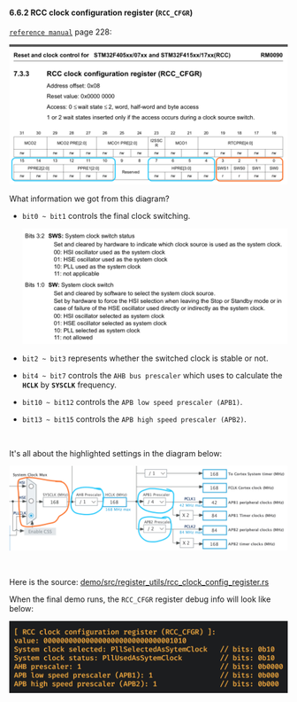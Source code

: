 #### <a name="rcc_cfgr">6.6.2 RCC clock configuration register (`RCC_CFGR`)</a>

[`reference manual`](https://github.com/wisonye/rust-embedded-with-stm32f4/blob/master/stm32f4-reference-manual.pdf) page 228:

![rcc_cfgr.png](../../images/rcc_cfgr_2.png)

What information we got from this diagram?

- `bit0 ~ bit1` controls the final clock switching.

    ![rcc-cfgr-clock-switch.png](../../images/rcc-cfgr-clock-switch.png)

- `bit2 ~ bit3` represents whether the switched clock is stable or not.

- `bit4 ~ bit7` controls the `AHB bus prescaler` which uses to calculate the **`HCLK`** by **`SYSCLK`** frequency.

- `bit10 ~ bit12` controls the `APB low speed prescaler (APB1)`.

- `bit13 ~ bit15` controls the `APB high speed prescaler (APB2)`.


</br>

It's all about the highlighted settings in the diagram below:

![rcc-cfgr-responsibility-in-digram.png](../../images/rcc-cfgr-responsibility-in-digram.png)

</br>

Here is the source: [demo/src/register_utils/rcc_clock_config_register.rs](https://github.com/wisonye/rust-embedded-with-stm32f4/blob/master/demo/src/register_utils/rcc_clock_config_register.rs)

When the final demo runs, the `RCC_CFGR` register debug info will look like below:

![rcc-cfgr-debug.png](../../images/rcc-cfgr-debug.png)
